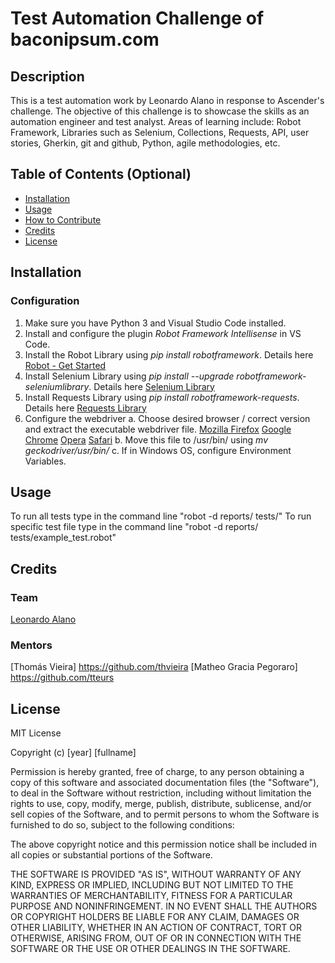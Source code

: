 # Test Automation Challenge of baconipsum.com

## Description

This is a test automation work by Leonardo Alano in response to Ascender's challenge. The objective of this challenge is to showcase the skills as an automation engineer and test analyst. 
Areas of learning include: Robot Framework, Libraries such as Selenium, Collections, Requests, API, user stories, Gherkin, git and github, Python, agile methodologies, etc.  

## Table of Contents (Optional)

- [Installation](#installation)
- [Usage](#usage)
- [How to Contribute](#how-to-contribute)
- [Credits](#credits)
- [License](#license)

## Installation

### Configuration 
1. Make sure you have Python 3 and Visual Studio Code installed.
2. Install and configure the plugin *Robot Framework Intellisense* in VS Code. 
3. Install the Robot Library using *pip install robotframework*. Details here [Robot - Get Started](https://robotframework.org/getting-started)
4. Install Selenium Library using *pip install --upgrade robotframework-seleniumlibrary*. Details here [Selenium Library](https://robotframework.org/SeleniumLibrary)
5. Install Requests Library using *pip install robotframework-requests*. Details here [Requests Library](https://github.com/MarketSquare/robotframework-requests#readme)
6. Configure the webdriver
a. Choose desired browser / correct version and extract the executable webdriver file. 
[Mozilla Firefox](https://github.com/mozilla/geckodriver/releases)
[Google Chrome](https://chromedriver.chromium.org/downloads)
[Opera](https://github.com/operasoftware/operachromiumdriver/releases)
[Safari](https://developer.apple.com/documentation/testing_with_webdriver_in_safari)
b. Move this file to /usr/bin/ using *mv geckodriver/usr/bin/*
c. If in Windows OS, configure Environment Variables. 


## Usage

To run all tests type in the command line "robot -d reports/ tests/"
To run specific test file type in the command line "robot -d reports/ tests/example_test.robot"



## Credits

### Team 
[Leonardo Alano](https://github.com/leoalano)

### Mentors 
[Thomás Vieira] https://github.com/thvieira
[Matheo Gracia Pegoraro] https://github.com/tteurs
  

## License

MIT License

Copyright (c) [year] [fullname]

Permission is hereby granted, free of charge, to any person obtaining a copy
of this software and associated documentation files (the "Software"), to deal
in the Software without restriction, including without limitation the rights
to use, copy, modify, merge, publish, distribute, sublicense, and/or sell
copies of the Software, and to permit persons to whom the Software is
furnished to do so, subject to the following conditions:

The above copyright notice and this permission notice shall be included in all
copies or substantial portions of the Software.

THE SOFTWARE IS PROVIDED "AS IS", WITHOUT WARRANTY OF ANY KIND, EXPRESS OR
IMPLIED, INCLUDING BUT NOT LIMITED TO THE WARRANTIES OF MERCHANTABILITY,
FITNESS FOR A PARTICULAR PURPOSE AND NONINFRINGEMENT. IN NO EVENT SHALL THE
AUTHORS OR COPYRIGHT HOLDERS BE LIABLE FOR ANY CLAIM, DAMAGES OR OTHER
LIABILITY, WHETHER IN AN ACTION OF CONTRACT, TORT OR OTHERWISE, ARISING FROM,
OUT OF OR IN CONNECTION WITH THE SOFTWARE OR THE USE OR OTHER DEALINGS IN THE
SOFTWARE.